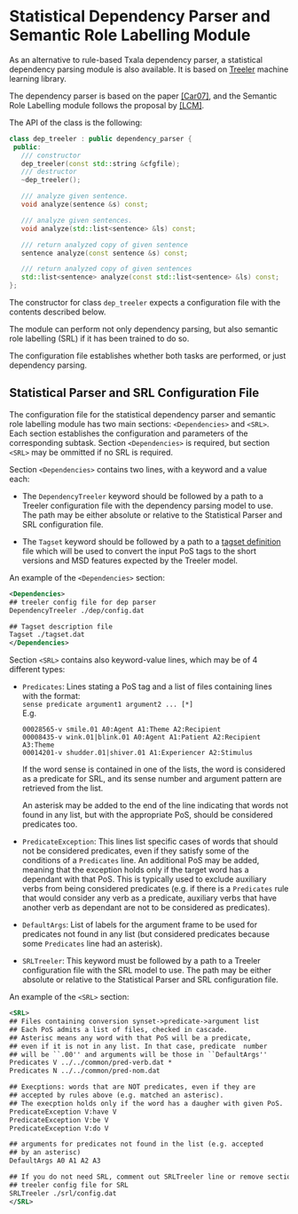 
# Statistical Dependency Parser and Semantic Role Labelling Module 

As an alternative to rule-based Txala dependency parser, a statistical dependency parsing module is also available. 
It is based on [Treeler](http://devel.cpl.upc.edu/treeler) machine learning library.

The dependency parser is based on the paper [\[Car07\]](../references.md), and the Semantic Role Labelling module follows the proposal by [\[LCM\]](../references.md).

The API of the class is the following:

```C++
class dep_treeler : public dependency_parser {
 public:   
   /// constructor
   dep_treeler(const std::string &cfgfile);
   /// destructor
   ~dep_treeler();

   /// analyze given sentence.
   void analyze(sentence &s) const;

   /// analyze given sentences.
   void analyze(std::list<sentence> &ls) const;

   /// return analyzed copy of given sentence
   sentence analyze(const sentence &s) const;

   /// return analyzed copy of given sentences
   std::list<sentence> analyze(const std::list<sentence> &ls) const;
};
```

The constructor for class `dep_treeler` expects a configuration file with the contents described below.

The module can perform not only dependency parsing, but also semantic role labelling (SRL) if it has been trained to do so.

The configuration file establishes whether both tasks are performed, or just dependency parsing.


## Statistical Parser and SRL Configuration File 

The configuration file for the statistical dependency parser and semantic role labelling module has two main sections: `<Dependencies>` and `<SRL>`. Each section establishes the configuration and parameters of the corresponding subtask. Section `<Dependencies>` is required, but section `<SRL>` may be ommitted if no SRL is required.

Section `<Dependencies>` contains two lines, with a keyword and a value each:

* The `DependencyTreeler` keyword should be followed by a path to a Treeler configuration file with the dependency parsing model to use. The path may be either absolute or relative to the Statistical Parser and SRL configuration file.

* The `Tagset` keyword should be followed by a path to a [tagset definition](tagset.md) file which will be used to convert the input PoS tags to the short versions and MSD features expected by the Treeler model.

An example of the `<Dependencies>` section:
```XML
<Dependencies>
## treeler config file for dep parser
DependencyTreeler ./dep/config.dat

## Tagset description file
Tagset ./tagset.dat
</Dependencies>
```

Section `<SRL>` contains also keyword-value lines, which may be of 4 different types:

*   `Predicates`: Lines stating a PoS tag and a list of files containing lines with the format:  
    `sense predicate argument1 argument2 ... [*]`  
    E.g.
    ```
    00028565-v smile.01 A0:Agent A1:Theme A2:Recipient
    00008435-v wink.01|blink.01 A0:Agent A1:Patient A2:Recipient A3:Theme
    00014201-v shudder.01|shiver.01 A1:Experiencer A2:Stimulus
    ```

    If the word sense is contained in one of the lists, the word is considered as a predicate for SRL, and its sense number and argument pattern are retrieved from the list. 

    An asterisk may be added to the end of the line indicating that words not found in any list, but with the appropriate PoS, should be considered predicates too.

*   `PredicateException`: This lines list specific cases of words that should not be considered predicates, even if they satisfy some of the conditions of a `Predicates` line. An additional PoS may be added, meaning that the exception holds only if the target word has a dependant with that PoS. This is typically used to exclude auxiliary verbs from being considered predicates (e.g. if there is a `Predicates` rule that would consider any verb as a predicate, auxiliary verbs that have another verb as dependant are not to be considered as predicates).

*   `DefaultArgs`: List of labels for the argument frame to be used for predicates not found in any list (but considered predicates because some `Predicates` line had an asterisk).

*   `SRLTreeler`: This keyword must be followed by a path to a Treeler configuration file with the SRL model to use. The path may be either absolute or relative to the Statistical Parser and SRL configuration file.

An example of the `<SRL>` section:
```XML
<SRL>
## Files containing conversion synset->predicate->argument list
## Each PoS admits a list of files, checked in cascade.
## Asterisc means any word with that PoS will be a predicate, 
## even if it is not in any list. In that case, predicate  number 
## will be ``.00'' and arguments will be those in ``DefaultArgs''
Predicates V ../../common/pred-verb.dat *
Predicates N ../../common/pred-nom.dat

## Execptions: words that are NOT predicates, even if they are 
## accepted by rules above (e.g. matched an asterisc). 
## The execption holds only if the word has a daugher with given PoS.
PredicateException V:have V
PredicateException V:be V
PredicateException V:do V

## arguments for predicates not found in the list (e.g. accepted
## by an asterisc)
DefaultArgs A0 A1 A2 A3

## If you do not need SRL, comment out SRLTreeler line or remove section <SRL>
## treeler config file for SRL
SRLTreeler ./srl/config.dat
</SRL>
```
